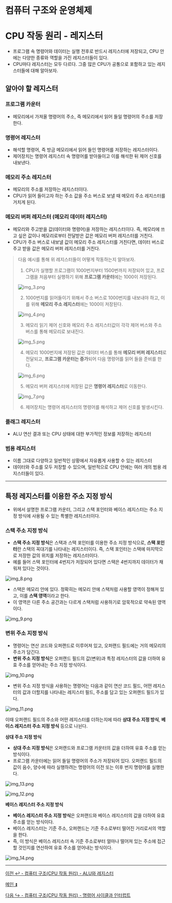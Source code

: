 # 컴퓨터 구조와 운영체제

# CPU 작동 원리 - 레지스터

- 프로그램 속 명령어와 데이터는 실행 전후로 반드시 레지스터에 저장되고, CPU 안에는 다양한 종류와 역할을 가진 레지스터들이 있다.
- CPU마다 레지스터는 모두 다르다. 그중 많은 CPU가 공통으로 포함하고 있는 레지스터들에 대해 알아보자.

## 알아야 할 레지스터

### 프로그램 카운터

- 메모리에서 가져올 명령어의 주소, 즉 메모리에서 읽어 들일 명령어의 주소를 저장한다.

### 명령어 레지스터

- 해석할 명령어, 즉 방금 메모리에서 읽어 들인 명령어를 저장하는 레지스터이다.
- 제어장치는 명령어 레지스터 속 명령어를 받아들이고 이를 해석한 뒤 제어 신호를 내보낸다.

### 메모리 주소 레지스터

- 메모리의 주소를 저장하는 레지스터이다.
- CPU가 읽어 들이고자 하는 주소 값을 주소 버스로 보낼 때 메모리 주소 레지스터를 거치게 된다.

### 메모리 버퍼 레지스터 (메모리 데이터 레지스터)

- 메모리와 주고받을 값(데이터와 명령어)을 저장하는 레지스터이다. 즉, 메모리에 쓰고 싶은 값이나 메모리로부터 전달받은 값은 메모리 버퍼 레지스터를 거친다.
- CPU가 주소 버스로 내보낼 값이 메모리 주소 레지스터를 거친다면, 데이터 버스로 주고 받을 값은 메모리 버퍼 레지스터를 거친다.

> 다음 예시를 통해 위 레지스터들이 어떻게 작동하는지 알아보자.
>
> 1. CPU가 실행할 프로그램이 1000번지부터 1500번까지 저장되어 있고, 프로그램을 처음부터 실행하기 위해 **프로그램 카운터**에는 1000이 저장된다.
> 
> ![img_3.png](image/img_3.png)
> 
> 2. 1000번지를 읽어들이기 위해서 주소 버스로 1000번지를 내보내야 하고, 이를 위해 **메모리 주소 레지스터**에는 1000이 저장된다.
> 
> ![img_4.png](image/img_4.png)
> 
> 3. 메모리 읽기 제어 신호와 메모리 주소 레지스터값이 각각 제어 버스와 주소 버스를 통해 메모리로 보내진다.
> 
> ![img_5.png](image/img_5.png)
> 
> 4. 메모리 1000번지에 저장된 값은 데이터 버스를 통해 **메모리 버퍼 레지스터**로 전달되고, **프로그램 카운터는 증가**되어 다음 명령어를 읽어 들을 준비를 한다.
> 
> ![img_6.png](image/img_6.png)
> 
> 5. 메모리 버퍼 레지스터에 저장된 값은 **명령어 레지스터**로 이동한다.
> 
> ![img_7.png](image/img_7.png)
> 
> 6. 제어장치는 명령어 레지스터의 명령어를 해석하고 제어 신호를 발생시킨다.


### 플래그 레지스터

- ALU 연산 결과 또는 CPU 상태에 대한 부가적인 정보를 저장하는 레지스터

### 범용 레지스터

- 이름 그대로 다양하고 일반적인 상황에서 자유롭게 사용할 수 있는 레지스터
- 데이터와 주소를 모두 저장할 수 있으며, 일반적으로 CPU 안에는 여러 개의 범용 레지스터들이 있다.

---

## 특정 레지스터를 이용한 주소 지정 방식

- 위에서 설명한 프로그램 카운터, 그리고 스택 포인터와 베이스 레지스터는 주소 지정 방식에 사용될 수 있는 특별한 레지스터이다.

### 스택 주소 지정 방식

- **스택 주소 지정 방식**은 스택과 스택 포인터를 이용한 주소 지정 방식으로, **스택 포인터**란 스택의 꼭대기를 나타내는 레지스터이다. 즉, 스택 포인터는
    스택에 마지막으로 저장한 값의 위치를 저장하는 레지스터이다.
- 예를 들어 스택 포인터에 4번지가 저장되어 있다면 스택은 4번지까지 데이터가 채워져 있다는 것이다.

![img_8.png](image/img_8.png)

- 스택은 메모리 안에 있다. 정확히는 메모리 안에 스택처럼 사용할 영역이 정해져 있고, 이를 **스택 영역**이라고 한다.
- 이 영역은 다른 주소 공간과는 다르게 스택처럼 사용하기로 암묵적으로 약속된 영역이다.

![img_9.png](image/img_9.png)

### 변위 주소 지정 방식

- 명령어는 연산 코드와 오퍼랜드로 이루어져 있고, 오퍼랜드 필드에는 거의 메모리의 주소가 담긴다.
- **변위 주소 지정 방식**은 오퍼랜드 필드의 값(변위)과 특정 레지스터의 값을 더하여 유효 주소를 얻어내는 주소 지정 방식이다.

![img_10.png](image/img_10.png)

- 변위 주소 지정 방식을 사용하는 명령어는 다음과 같이 연산 코드 필드, 어떤 레지스터의 값과 더할지를 나타내는 레지스터 필드, 주소를 담고 있는 오퍼랜드 필드가 있다.

![img_11.png](image/img_11.png)

이때 오퍼랜드 필드의 주소와 어떤 레지스터를 더하는지에 따라 **상대 주소 지정 방식**, **베이스 레지스터 주소 지정 방식** 등으로 나뉜다.

**상대 주소 지정 방식**

- **상대 주소 지정 방식**은 오퍼랜드와 프로그램 카운터의 값을 더하여 유효 주소를 얻는 방식이다.
- 프로그램 카운터에는 읽어 들일 명령어의 주소가 저장되어 있다. 오퍼랜드 필드의 값이 음수, 양수에 따라 실행하려는 명령어의 이전 또는 이후 번지 명령어를 실행한다.

![img_13.png](image/img_13.png)

![img_12.png](image/img_12.png)

**베이스 레지스터 주소 지정 방식**

- **베이스 레지스터 주소 지정 방식**은 오퍼랜드와 베이스 레지스터의 값을 더하여 유효 주소를 얻는 방식이다.
- 베이스 레지스터는 기준 주소, 오퍼랜드는 기준 주소로부터 떨어진 거리로서의 역할을 한다.
- 즉, 이 방식은 베이스 레지스터 속 기준 주소로부터 얼마나 떨어져 있는 주소에 접근할 것인지를 연산하여 유효 주소를 얻어내는 방식이다.

![img_14.png](image/img_14.png)

---

[이전 ↩️ - 컴퓨터 구조(CPU 작동 원리) - ALU와 레지스터](https://github.com/genesis12345678/TIL/blob/main/cs/cpu/ALU.md)

[메인 ⏫](https://github.com/genesis12345678/TIL/blob/main/cs/Main.md)

[다음 ↪️ - 컴퓨터 구조(CPU 작동 원리) - 명령어 사이클과 인터럽트](https://github.com/genesis12345678/TIL/blob/main/cs/cpu/Interrupt.md)